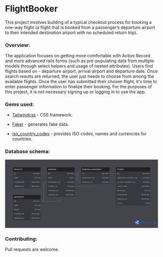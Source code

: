 <h1 style="margin-top: 0px;">FlightBooker</h1>

<p>This project involves building of a typical checkout process for booking a one-way flight (a flight that is booked from a passenger’s departure airport to their intended destination airport with no scheduled return trip).</p>

### Overview:

The application focuses on getting more comfortable with Active Record and more advanced rails forms (such as pre-populating data from multiple models through select helpers and usage of nested attributes). Users find flights based on - departure airport, arrival airport and departure date. Once search results are returned, the user just needs to choose from among the available flights. Once the user has submitted their chosen flight, it's time to enter passenger information to finalize their booking. For the purposes of this project, it is not necessary signing up or logging in to use the app.


### Gems used:

- [Tailwindcss](https://tailwindcss.com/) - CSS framework.

- [Faker](https://github.com/faker-ruby/faker) - generates fake data.

- [iso_country_codes](https://github.com/alexrabarts/iso_country_codes) - provides ISO codes, names and currencies for countries.

### Database schema:

![db schema](schema_example/database_schema.png)


### Contributing:

Pull requests are welcome.
